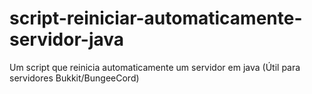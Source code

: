 # script-reiniciar-automaticamente-servidor-java
Um script que reinicia automaticamente um servidor em java (Útil para servidores Bukkit/BungeeCord)
